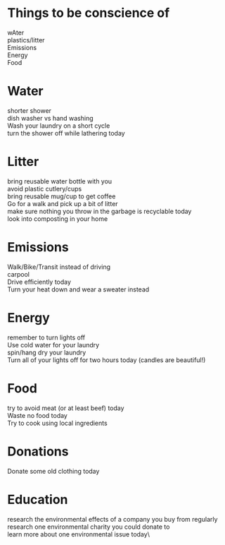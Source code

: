 # Things to be conscience of
wAter\
plastics/litter\
Emissions\
Energy\
Food

# Water
shorter shower\
dish washer vs hand washing\
Wash your laundry on a short cycle\
turn the shower off while lathering today

# Litter
bring reusable water bottle with you\
avoid plastic cutlery/cups\
bring reusable mug/cup to get coffee\
Go for a walk and pick up a bit of litter\
make sure nothing you throw in the garbage is recyclable today\
look into composting in your home

# Emissions
Walk/Bike/Transit instead of driving\
carpool\
Drive efficiently today\
Turn your heat down and wear a sweater instead

# Energy
remember to turn lights off\
Use cold water for your laundry\
spin/hang dry your laundry\
Turn all of your lights off for two hours today (candles are beautiful!)

# Food
try to avoid meat (or at least beef) today\
Waste no food today\
Try to cook using local ingredients

#  Donations
Donate some old clothing today

# Education
research the environmental effects of a company you buy from regularly\
research one environmental charity you could donate to\
learn more about one environmental issue today\
